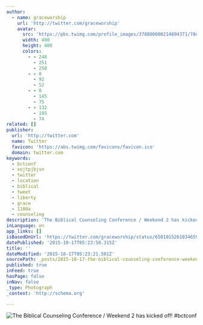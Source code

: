 ```yaml
---
author:
  - name: graceworship
    url: 'http://twitter.com/graceworship'
    avatar:
      src: 'https://pbs.twimg.com/profile_images/378800000214894371/78ea3a928ed48976703ba7f47edc24ef_400x400.jpeg'
      width: 400
      height: 400
      colors:
        - - 248
          - 251
          - 250
        - - 0
          - 92
          - 52
        - - 0
          - 145
          - 75
        - - 132
          - 195
          - 74
related: []
publisher:
  url: 'http://twitter.com'
  name: Twitter
  favicon: 'https://abs.twimg.com/favicons/favicon.ico'
  domain: twitter.com
keywords:
  - bctconf
  - xojtpjbjsn
  - twitter
  - location
  - biblical
  - tweet
  - liberty
  - grace
  - 1100a
  - counseling
description: 'The Biblical Counseling Conference / Weekend 2 has kicked off! #bctconf'
inLanguage: en
app_links: []
isBasedOnUrl: 'https://twitter.com/graceworship/status/650101526103465984'
datePublished: '2015-10-17T05:23:58.315Z'
title: ''
dateModified: '2015-10-17T05:23:21.501Z'
sourcePath: _posts/2015-10-17-the-biblical-counseling-conference-weekend-2-has-kicked-of.md
published: true
inFeed: true
hasPage: false
inNav: false
_type: Photograph
_context: 'http://schema.org'

---
```

![The Biblical Counseling Conference &sol; Weekend 2 has kicked off&excl; &num;bctconf](https://pbs.twimg.com/media/CQWf4bFWcAA0Hfu.jpg:large)